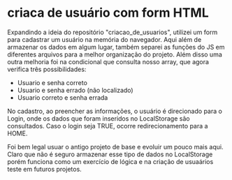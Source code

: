 # criaca de usuário com form HTML
Expandindo a ideia do repositório "criacao_de_usuarios", utilizei um form para cadastrar um usuário na memória do navegador. Aqui além de armazenar os dados em algum lugar, também separei as funções do JS em diferentes arquivos para a melhor organização do projeto.
Além disso uma outra melhoria foi na condicional que consulta nosso array, que agora verifica três possibilidades:
- Usuario e senha correto
- Usuario e senha errado (não localizado)
- Usuario correto e senha errada

No cadastro, ao preencher as informações, o usuário é direcionado para o Login, onde os dados que foram inseridos no LocalStorage são consultados. Caso o login seja TRUE, ocorre redirecionamento para a HOME.

Foi bem legal usuar o antigo projeto de base e evoluir um pouco mais aqui. Claro que não é seguro armazenar esse tipo de dados no LocalStorage porém funciona como um exercício de lógica e na criação de usuaários teste em futuros projetos.
